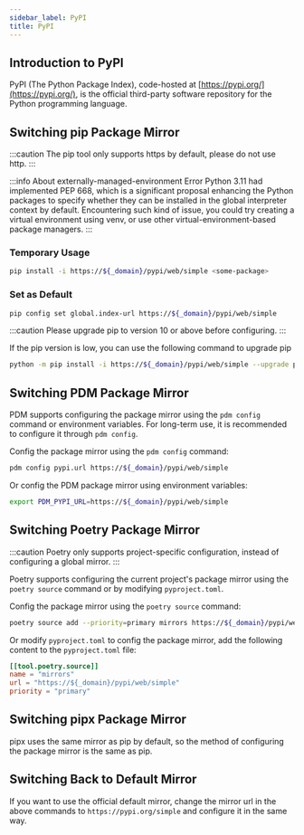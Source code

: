 ```yaml
---
sidebar_label: PyPI
title: PyPI
---
```


## Introduction to PyPI

PyPI (The Python Package Index), code-hosted at [https://pypi.org/](https://pypi.org/), is the official third-party software repository for the Python programming language.

## Switching pip Package Mirror

:::caution
The pip tool only supports https by default, please do not use http.
:::

:::info About externally-managed-environment Error
Python 3.11 had implemented PEP 668, which is a significant proposal enhancing the Python packages to specify whether they can be installed in the global interpreter context by default.
Encountering such kind of issue, you could try creating a virtual environment using venv, or use other virtual-environment-based package managers.
:::

### Temporary Usage

```bash varcode
pip install -i https://${_domain}/pypi/web/simple <some-package>
```

### Set as Default

```bash varcode
pip config set global.index-url https://${_domain}/pypi/web/simple
```

:::caution
Please upgrade pip to version 10 or above before configuring.
:::

If the pip version is low, you can use the following command to upgrade pip
```bash varcode
python -m pip install -i https://${_domain}/pypi/web/simple --upgrade pip
```

## Switching PDM Package Mirror

PDM supports configuring the package mirror using the `pdm config` command or environment variables. For long-term use, it is recommended to configure it through `pdm config`.

Config the package mirror using the `pdm config` command:
```bash varcode
pdm config pypi.url https://${_domain}/pypi/web/simple
```

Or config the PDM package mirror using environment variables:
```bash varcode
export PDM_PYPI_URL=https://${_domain}/pypi/web/simple
```

## Switching Poetry Package Mirror

:::caution
Poetry only supports project-specific configuration, instead of configuring a global mirror.
:::

Poetry supports configuring the current project's package mirror using the `poetry source` command or by modifying `pyproject.toml`.

Config the package mirror using the `poetry source` command:
```bash varcode
poetry source add --priority=primary mirrors https://${_domain}/pypi/web/simple
```

Or modify `pyproject.toml` to config the package mirror, add the following content to the `pyproject.toml` file:
```toml varcode
[[tool.poetry.source]]
name = "mirrors"
url = "https://${_domain}/pypi/web/simple"
priority = "primary"
```

## Switching pipx Package Mirror

pipx uses the same mirror as pip by default, so the method of configuring the package mirror is the same as pip.

## Switching Back to Default Mirror

If you want to use the official default mirror, change the mirror url in the above commands to `https://pypi.org/simple` and configure it in the same way.
